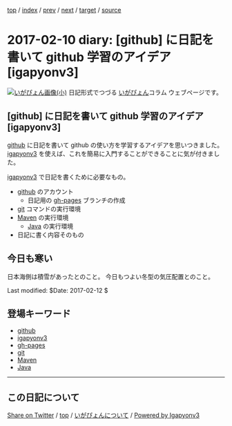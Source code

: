 [top](../index.html) 
 / [index](index.html) 
 / [prev](ig170209.html) 
 / [next](ig170211.html) 
 / [target](https://igapyon.github.io/diary/2017/ig170210.html) 
 / [source](https://github.com/igapyon/diary/blob/gh-pages/2017/ig170210.src.md) 

2017-02-10 diary: [github] に日記を書いて github 学習のアイデア [igapyonv3]
=====================================================================================================
[![いがぴょん画像(小)](https://igapyon.github.io/diary/images/iga200306s.jpg "いがぴょん")](https://igapyon.github.io/diary/memo/memoigapyon.html) 日記形式でつづる [いがぴょん](https://igapyon.github.io/diary/memo/memoigapyon.html)コラム ウェブページです。

## [github] に日記を書いて github 学習のアイデア [igapyonv3]

[github](../keyword/github.html) に日記を書いて github の使い方を学習するアイデアを思いつきました。
[igapyonv3](../keyword/igapyonv3.html) を使えば、これを簡易に入門することができることに気が付きました。

[igapyonv3](../keyword/igapyonv3.html) で日記を書くために必要なもの。

* [github](../keyword/github.html) のアカウント
  * 日記用の [gh-pages](../keyword/gh-pages.html) ブランチの作成
* [git](../keyword/git.html) コマンドの実行環境
* [Maven](../keyword/maven.html) の実行環境
  * [Java](../keyword/java.html) の実行環境
* 日記に書く内容そのもの

## 今日も寒い

日本海側は積雪があったとのこと。
今日もつよい冬型の気圧配置とのこと。

Last modified: $Date: 2017-02-12 $

## 登場キーワード

* [github](../keyword/github.html)
* [igapyonv3](../keyword/igapyonv3.html)
* [gh-pages](../keyword/gh-pages.html)
* [git](../keyword/git.html)
* [Maven](../keyword/maven.html)
* [Java](../keyword/java.html)

----------------------------------------------------------------------------------------------------

## この日記について

[Share on Twitter](https://twitter.com/intent/tweet?hashtags=igapyon%2Cdiary%2C%E3%81%84%E3%81%8C%E3%81%B4%E3%82%87%E3%82%93%2Cgithub%2Cigapyonv3%2Cgh-pages%2Cgit%2CMaven%2CJava&text=%5Bgithub%5D+%E3%81%AB%E6%97%A5%E8%A8%98%E3%82%92%E6%9B%B8%E3%81%84%E3%81%A6+github+%E5%AD%A6%E7%BF%92%E3%81%AE%E3%82%A2%E3%82%A4%E3%83%87%E3%82%A2+%5Bigapyonv3%5D&url=https%3A%2F%2Figapyon.github.io%2Fdiary%2F2017%2Fig170210.html) / [top](../index.html) / [いがぴょんについて](https://igapyon.github.io/diary/memo/memoigapyon.html) / [Powered by Igapyonv3](https://github.com/igapyon/igapyonv3)
